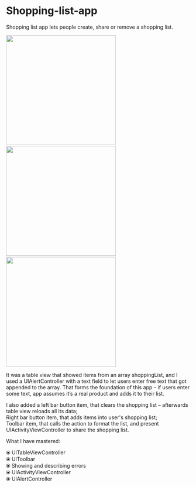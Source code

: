 # Shopping-list-app

Shopping list app lets people create, share or remove a shopping list.     

<img src = "https://github.com/ZhanabekZ/Shopping-list-app/assets/88929831/2963ad02-139f-4ced-99f0-25318f636126" width="300px">
&nbsp &nbsp &nbsp 
<img src = "https://github.com/ZhanabekZ/Shopping-list-app/assets/88929831/7854013d-e0c4-4844-8bc3-b43789beb0a5" width="300px">
&nbsp &nbsp &nbsp
<img src = "https://github.com/ZhanabekZ/Shopping-list-app/assets/88929831/6fcebf80-3295-439c-9715-194714de22a3" width="300px">

It was a table view that showed items from an array shoppingList, and I used a UIAlertController with a text field to let users enter free text that got appended to the array. That forms the foundation of this app – if users enter some text, app assumes it’s a real product and adds it to their list.

I also added a left bar button item, that clears the shopping list – afterwards table view reloads all its data;         
Right bar button item, that adds items into user's shopping list;           
Toolbar item, that calls the action to format the list, and present UIActivityViewController to share the shopping list.

What I have mastered:

⦿ UITableViewController     
⦿ UIToolbar      
⦿ Showing and describing errors       
⦿ UIActivityViewController         
⦿ UIAlertController          
